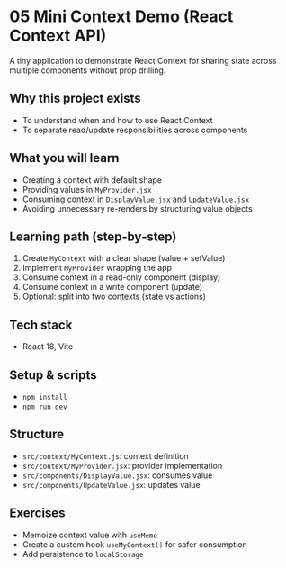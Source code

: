 # 05 Mini Context Demo (React Context API)

A tiny application to demonstrate React Context for sharing state across multiple components without prop drilling.

## Why this project exists
- To understand when and how to use React Context
- To separate read/update responsibilities across components

## What you will learn
- Creating a context with default shape
- Providing values in `MyProvider.jsx`
- Consuming context in `DisplayValue.jsx` and `UpdateValue.jsx`
- Avoiding unnecessary re-renders by structuring value objects

## Learning path (step‑by‑step)
1) Create `MyContext` with a clear shape (value + setValue)
2) Implement `MyProvider` wrapping the app
3) Consume context in a read-only component (display)
4) Consume context in a write component (update)
5) Optional: split into two contexts (state vs actions)

## Tech stack
- React 18, Vite

## Setup & scripts
- `npm install`
- `npm run dev`

## Structure
- `src/context/MyContext.js`: context definition
- `src/context/MyProvider.jsx`: provider implementation
- `src/components/DisplayValue.jsx`: consumes value
- `src/components/UpdateValue.jsx`: updates value

## Exercises
- Memoize context value with `useMemo`
- Create a custom hook `useMyContext()` for safer consumption
- Add persistence to `localStorage`
